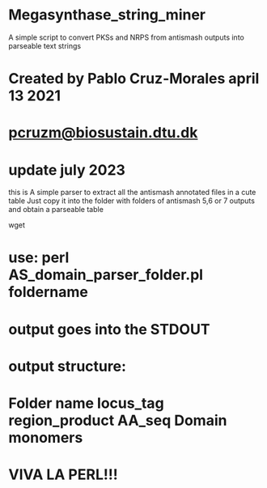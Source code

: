 # Megasynthase_string_miner
A simple script to convert PKSs and NRPS from antismash outputs into parseable text strings


# Created by Pablo Cruz-Morales april 13 2021 
# pcruzm@biosustain.dtu.dk
# update july 2023
this is  A simple parser to extract all the antismash annotated files in a cute table 
Just copy it into the folder with folders of antismash 5,6 or 7 outputs and obtain a parseable table 


wget 

# use:  perl AS_domain_parser_folder.pl foldername
# output goes into the STDOUT
# output structure: 
# Folder name locus_tag region_product  AA_seq Domain monomers
# VIVA LA PERL!!!
